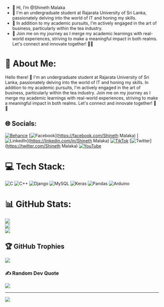 - 👋 Hi, I’m @Shineth Malaka
- 👀 I'm an undergraduate student at Rajarata University of Sri Lanka, passionately delving into the world of IT and honing my skills. 
- 🌱 In addition to my academic pursuits, I'm actively engaged in the art of business, particularly within the tea industry.
- 💞️ Join me on my journey as I merge my academic learnings with real-world experiences, striving to make a meaningful impact in both realms. Let's connect and innovate together! 🌱✨

# 💫 About Me:
Hello there! 👋 I'm an undergraduate student at Rajarata University of Sri Lanka, passionately delving into the world of IT and honing my skills. In addition to my academic pursuits, I'm actively engaged in the art of business, particularly within the tea industry. Join me on my journey as I merge my academic learnings with real-world experiences, striving to make a meaningful impact in both realms. Let's connect and innovate together! 🌱✨


## 🌐 Socials:
[![Behance](https://img.shields.io/badge/Behance-1769ff?logo=behance&logoColor=white)](https://behance.net/Shinaa) [![Facebook](https://img.shields.io/badge/Facebook-%231877F2.svg?logo=Facebook&logoColor=white)](https://facebook.com/Shineth Malaka) [![LinkedIn](https://img.shields.io/badge/LinkedIn-%230077B5.svg?logo=linkedin&logoColor=white)](https://linkedin.com/in/Shineth Malaka) [![TikTok](https://img.shields.io/badge/TikTok-%23000000.svg?logo=TikTok&logoColor=white)](https://tiktok.com/@Shineth_Malaka) [![Twitter](https://img.shields.io/badge/Twitter-%231DA1F2.svg?logo=Twitter&logoColor=white)](https://twitter.com/Shineth Malaka) [![YouTube](https://img.shields.io/badge/YouTube-%23FF0000.svg?logo=YouTube&logoColor=white)](https://youtube.com/@UC4LPzvnBjsj9LeDrK6lufrg) 

# 💻 Tech Stack:
![C](https://img.shields.io/badge/c-%2300599C.svg?style=for-the-badge&logo=c&logoColor=white) ![C++](https://img.shields.io/badge/c++-%2300599C.svg?style=for-the-badge&logo=c%2B%2B&logoColor=white) ![Django](https://img.shields.io/badge/django-%23092E20.svg?style=for-the-badge&logo=django&logoColor=white) ![MySQL](https://img.shields.io/badge/mysql-%2300000f.svg?style=for-the-badge&logo=mysql&logoColor=white) ![Keras](https://img.shields.io/badge/Keras-%23D00000.svg?style=for-the-badge&logo=Keras&logoColor=white) ![Pandas](https://img.shields.io/badge/pandas-%23150458.svg?style=for-the-badge&logo=pandas&logoColor=white) ![Arduino](https://img.shields.io/badge/-Arduino-00979D?style=for-the-badge&logo=Arduino&logoColor=white)
# 📊 GitHub Stats:
![](https://github-readme-stats.vercel.app/api?username=Shina98&theme=prussian&hide_border=false&include_all_commits=true&count_private=true)<br/>
![](https://github-readme-streak-stats.herokuapp.com/?user=Shina98&theme=prussian&hide_border=false)<br/>
![](https://github-readme-stats.vercel.app/api/top-langs/?username=Shina98&theme=prussian&hide_border=false&include_all_commits=true&count_private=true&layout=compact)

## 🏆 GitHub Trophies
![](https://github-profile-trophy.vercel.app/?username=Shina98&theme=radical&no-frame=false&no-bg=true&margin-w=4)

### ✍️ Random Dev Quote
![](https://quotes-github-readme.vercel.app/api?type=horizontal&theme=radical)

---
[![](https://visitcount.itsvg.in/api?id=Shina98&icon=0&color=0)](https://visitcount.itsvg.in)


